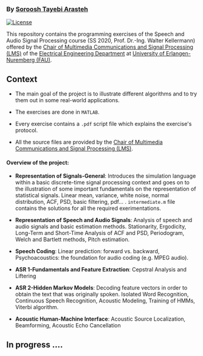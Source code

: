 
### By [Soroosh Tayebi Arasteh](https://github.com/starasteh)

[![License](https://img.shields.io/badge/License-Apache%202.0-blue.svg)](https://opensource.org/licenses/Apache-2.0)

This repository contains the programming exercises of the Speech and Audio Signal Processing course (SS 2020, Prof. Dr.-Ing. Walter Kellermann) 
offered by the [Chair of Multimedia Communications and Signal Processing (LMS)](https://www.lms.tf.fau.eu/) of the [Electrical Engineering Department](https://www.eei.tf.fau.de/) at [University of Erlangen-Nuremberg (FAU)](https://www.fau.eu/).


## Context

* The main goal of the project is to illustrate different algorithms and to try them out in some real-world applications.

* The exercises are done in `MATLAB`.

* Every exercise contains a `.pdf` script file which explains the exercise's protocol.

* All the source files are provided by the [Chair of Multimedia Communications and Signal Processing (LMS)](https://www.lms.tf.fau.eu/).

#### Overview of the project:

- **Representation of Signals-General**: Introduces the simulation language within a basic discrete-time
signal processing context and goes on to the illustration of some important fundamentals
on the representation of statistical signals. Linear mean, variance, white noise, normal distribution, ACF, PSD, basic filtering, pdf... .
`intermediate.m` file contains the solutions for all the required exerimentations.

- **Representation of Speech and Audio Signals**: Analysis of speech and audio signals and basic estimation methods. Stationarity, Ergodicity, Long-Term and Short-Time Analysis of ACF and PSD, Periodogram, Welch and Bartlett methods, Pitch estimation.

- **Speech Coding**: Linear prediction: forward vs. backward, Psychoacoustics: the foundation for audio coding (e.g. MPEG audio).

- **ASR 1-Fundamentals and Feature Extraction**: Cepstral Analysis and Liftering

- **ASR 2-Hidden Markov Models**: Decoding feature vectors in order to obtain the text that was originally spoken.
Isolated Word Recognition, Continuous Speech Recognition, Acoustic Modeling, Training of HMMs, Viterbi algorithm.

- **Acoustic Human-Machine Interface**: Acoustic Source Localization, Beamforming, Acoustic Echo Cancellation

## In progress ....
